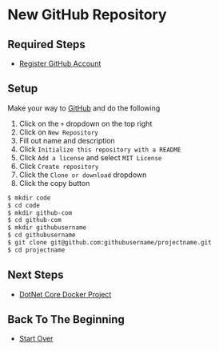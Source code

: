# New GitHub Repository

## Required Steps

- [Register GitHub Account](/setup/register-github-account.md)

## Setup

Make your way to [GitHub](https://github.com) and do the following

1. Click on the `+` dropdown on the top right
2. Click on `New Repository`
3. Fill out name and description
4. Click `Initialize this repository with a README`
5. Click `Add a license` and select `MIT License`
6. Click `Create repository`
7. Click the `Clone or download` dropdown
8. Click the copy button

```bash
$ mkdir code
$ cd code
$ mkdir github-com
$ cd github-com
$ mkdir githubusername
$ cd githubusername
$ git clone git@github.com:githubusername/projectname.git
$ cd projectname
```

## Next Steps

- [DotNet Core Docker Project](/server/dotnet-core-docker-project.md)

## Back To The Beginning

- [Start Over](/README.md)
